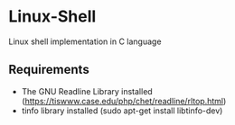 # Linux-Shell
Linux shell implementation in C language

## Requirements
* The GNU Readline Library installed (https://tiswww.case.edu/php/chet/readline/rltop.html)
* tinfo library installed (sudo apt-get install libtinfo-dev)
